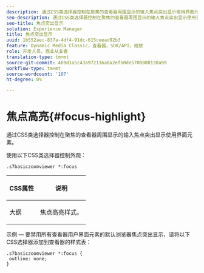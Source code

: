 ```yaml
---
description: 通过CSS类选择器控制在聚焦的查看器周围显示的输入焦点突出显示使用界面元素。
seo-description: 通过CSS类选择器控制在聚焦的查看器周围显示的输入焦点突出显示使用界面元素。
seo-title: 焦点突出显示
solution: Experience Manager
title: 焦点突出显示
uuid: 1b552aec-837a-4df4-91dc-615ceead92b3
feature: Dynamic Media Classic，查看器，SDK/API，缩放
role: 开发人员，商业从业者
translation-type: tm+mt
source-git-commit: 469d1a5c43a972116a8a2efb0de5708800130a99
workflow-type: tm+mt
source-wordcount: '107'
ht-degree: 0%

---
```



# 焦点高亮{#focus-highlight}

通过CSS类选择器控制在聚焦的查看器周围显示的输入焦点突出显示使用界面元素。

<!--<a id="section_061E550C1C1D4DB2BD663A898895B38C"></a>-->

使用以下CSS类选择器控制外观：

```
.s7basiczoomviewer *:focus
```

<table id="table_94EE3F5BBE4547C0B4943471CEE7EDE4"> 
 <thead> 
  <tr> 
   <th colname="col1" class="entry"> <p> CSS属性 </p> </th> 
   <th colname="col2" class="entry"> <p>说明 </p> </th> 
  </tr> 
 </thead>
 <tbody> 
  <tr> 
   <td colname="col1"> <p> <span class="codeph"> 大纲  </span> </p> </td> 
   <td colname="col2"> <p>焦点高亮样式。 </p> </td> 
  </tr> 
 </tbody> 
</table>

示例 — 要禁用所有查看器用户界面元素的默认浏览器焦点突出显示，请将以下CSS选择器添加到查看器的样式表：

```
.s7basiczoomviewer *:focus { 
 outline: none; 
}
```

